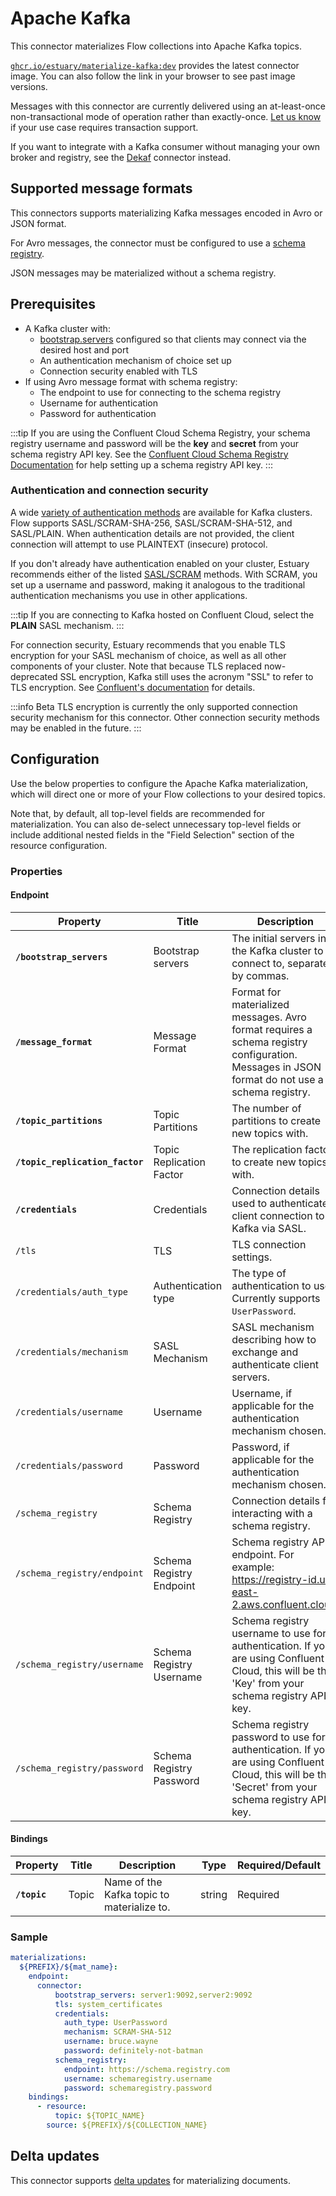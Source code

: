 # Apache Kafka

This connector materializes Flow collections into Apache Kafka topics.

[`ghcr.io/estuary/materialize-kafka:dev`](https://ghcr.io/estuary/materialize-kafka:dev)
provides the latest connector image. You can also follow the link in your browser to see past image
versions.

Messages with this connector are currently delivered using an at-least-once non-transactional mode of operation rather than exactly-once. [Let us know](mailto:support@estuary.dev) if your use case requires transaction support.

If you want to integrate with a Kafka consumer without managing your own broker and registry, see the [Dekaf](./Dekaf/dekaf.md) connector instead.

## Supported message formats

This connectors supports materializing Kafka messages encoded in Avro or JSON
format.

For Avro messages, the connector must be configured to use a [schema
registry](https://docs.confluent.io/platform/current/schema-registry/index.html).

JSON messages may be materialized without a schema registry.

## Prerequisites

- A Kafka cluster with:
  - [bootstrap.servers](https://kafka.apache.org/documentation/#producerconfigs_bootstrap.servers)
    configured so that clients may connect via the desired host and port
  - An authentication mechanism of choice set up
  - Connection security enabled with TLS
- If using Avro message format with schema registry:
  - The endpoint to use for connecting to the schema registry
  - Username for authentication
  - Password for authentication

:::tip
If you are using the Confluent Cloud Schema Registry, your schema registry
username and password will be the **key** and **secret** from your schema
registry API key. See the [Confluent Cloud Schema Registry
Documentation](https://docs.confluent.io/cloud/current/get-started/schema-registry.html#create-an-api-key-for-ccloud-sr)
for help setting up a schema registry API key.
:::

### Authentication and connection security

A wide [variety of authentication
methods](https://kafka.apache.org/documentation/#security_overview) are
available for Kafka clusters. Flow supports SASL/SCRAM-SHA-256,
SASL/SCRAM-SHA-512, and SASL/PLAIN. When authentication details are not
provided, the client connection will attempt to use PLAINTEXT (insecure)
protocol.

If you don't already have authentication enabled on your cluster, Estuary
recommends either of the listed
[SASL/SCRAM](https://kafka.apache.org/documentation/#security_sasl_scram)
methods. With SCRAM, you set up a username and password, making it analogous to
the traditional authentication mechanisms you use in other applications.

:::tip
If you are connecting to Kafka hosted on Confluent Cloud, select the **PLAIN**
SASL mechanism.
:::

For connection security, Estuary recommends that you enable TLS encryption for
your SASL mechanism of choice, as well as all other components of your cluster.
Note that because TLS replaced now-deprecated SSL encryption, Kafka still uses
the acronym "SSL" to refer to TLS encryption. See [Confluent's
documentation](https://docs.confluent.io/platform/current/kafka/authentication_ssl.html)
for details.

:::info Beta
TLS encryption is currently the only supported connection security mechanism for
this connector. Other connection security methods may be enabled in the future.
:::

## Configuration

Use the below properties to configure the Apache Kafka materialization, which
will direct one or more of your Flow collections to your desired topics.

Note that, by default, all top-level fields are recommended for materialization. You can also de-select unnecessary top-level fields or include additional nested fields in the "Field Selection" section of the resource configuration.

### Properties

#### Endpoint

| Property                        | Title                    | Description                                                                                                                                        | Type    | Required/Default        |
|---------------------------------|--------------------------|----------------------------------------------------------------------------------------------------------------------------------------------------|---------|-------------------------|
| **`/bootstrap_servers`**        | Bootstrap servers        | The initial servers in the Kafka cluster to connect to, separated by commas.                                                                       | string  | Required                |
| **`/message_format`**           | Message Format           | Format for materialized messages. Avro format requires a schema registry configuration. Messages in JSON format do not use a schema registry.      | string  | Required                |
| **`/topic_partitions`**         | Topic Partitions         | The number of partitions to create new topics with.                                                                                                | integer | 6                       |
| **`/topic_replication_factor`** | Topic Replication Factor | The replication factor to create new topics with.                                                                                                  | integer | 3                       |
| **`/credentials`**              | Credentials              | Connection details used to authenticate a client connection to Kafka via SASL.                                                                     | object  | Required                |
| `/tls`                          | TLS                      | TLS connection settings.                                                                                                                           | string  | `"system_certificates"` |
| `/credentials/auth_type`        | Authentication type      | The type of authentication to use. Currently supports `UserPassword`.                                                                              | string  |                         |
| `/credentials/mechanism`        | SASL Mechanism           | SASL mechanism describing how to exchange and authenticate client servers.                                                                         | string  |                         |
| `/credentials/username`         | Username                 | Username, if applicable for the authentication mechanism chosen.                                                                                   | string  |                         |
| `/credentials/password`         | Password                 | Password, if applicable for the authentication mechanism chosen.                                                                                   | string  |                         |
| `/schema_registry`              | Schema Registry          | Connection details for interacting with a schema registry.                                                                                         | object  |                         |
| `/schema_registry/endpoint`     | Schema Registry Endpoint | Schema registry API endpoint. For example: https://registry-id.us-east-2.aws.confluent.cloud.                                                      | string  |                         |
| `/schema_registry/username`     | Schema Registry Username | Schema registry username to use for authentication. If you are using Confluent Cloud, this will be the 'Key' from your schema registry API key.    | string  |                         |
| `/schema_registry/password`     | Schema Registry Password | Schema registry password to use for authentication. If you are using Confluent Cloud, this will be the 'Secret' from your schema registry API key. | string  |                         |

#### Bindings

| Property     | Title | Description                                | Type   | Required/Default |
|--------------|-------|--------------------------------------------|--------|------------------|
| **`/topic`** | Topic | Name of the Kafka topic to materialize to. | string | Required         |

### Sample

```yaml
materializations:
  ${PREFIX}/${mat_name}:
    endpoint:
      connector:
          bootstrap_servers: server1:9092,server2:9092
          tls: system_certificates
          credentials:
            auth_type: UserPassword
            mechanism: SCRAM-SHA-512
            username: bruce.wayne
            password: definitely-not-batman
          schema_registry:
            endpoint: https://schema.registry.com
            username: schemaregistry.username
            password: schemaregistry.password
    bindings:
      - resource:
          topic: ${TOPIC_NAME}
        source: ${PREFIX}/${COLLECTION_NAME}
```

## Delta updates

This connector supports [delta
updates](/concepts/materialization/#delta-updates) for materializing
documents.
